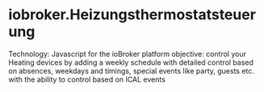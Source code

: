 # iobroker.Heizungsthermostatsteuerung
Technology: Javascript for the ioBroker platform
objective: control your Heating devices by adding a weekly schedule with detailed control based on absences, weekdays and timings, special events like party, guests etc. with the ability to control based on ICAL events
